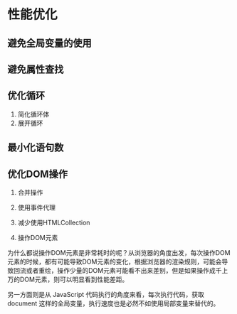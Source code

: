 # 性能优化

## 避免全局变量的使用
## 避免属性查找
## 优化循环
1. 简化循环体
2. 展开循环

## 最小化语句数
## 优化DOM操作
1. 合并操作
2. 使用事件代理
3. 减少使用HTMLCollection

1. 操作DOM元素

为什么都说操作DOM元素是非常耗时的呢？从浏览器的角度出发，每次操作DOM元素的时候，都有可能导致DOM元素的变化，根据浏览器的渲染规则，可能会导致回流或者重绘，操作少量的DOM元素可能看不出来差别，但是如果操作成千上万的DOM元素，则可以明显看到性能差距。

另一方面则是从 JavaScript 代码执行的角度来看，每次执行代码，获取 document 这样的全局变量，执行速度也是必然不如使用局部变量来替代的。
